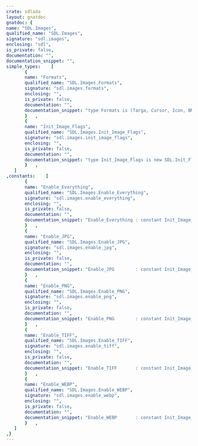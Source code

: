 ```yaml
---
crate: sdlada
layout: gnatdoc
gnatdoc: {
name: "SDL.Images",
qualified_name: "SDL.Images",
signature: "sdl.images",
enclosing: "sdl",
is_private: false,
documentation: "",
documentation_snippet: "",
simple_types:    [
       {
       name: "Formats",
       qualified_name: "SDL.Images.Formats",
       signature: "sdl.images.formats",
       enclosing: "",
       is_private: false,
       documentation: "",
       documentation_snippet: "type Formats is (Targa, Cursor, Icon, BMP, GIF, JPG, LBM, PCX, PNG, PNM, TIFF, XCF, XPM, XV, WEBP);",
       }   ,
       {
       name: "Init_Image_Flags",
       qualified_name: "SDL.Images.Init_Image_Flags",
       signature: "sdl.images.init_image_flags",
       enclosing: "",
       is_private: false,
       documentation: "",
       documentation_snippet: "type Init_Image_Flags is new SDL.Init_Flags;",
       }   ,
   ]
,constants:    [
       {
       name: "Enable_Everything",
       qualified_name: "SDL.Images.Enable_Everything",
       signature: "sdl.images.enable_everything",
       enclosing: "",
       is_private: false,
       documentation: "",
       documentation_snippet: "Enable_Everything : constant Init_Image_Flags := Enable_JPG or Enable_PNG or Enable_TIFF or Enable_WEBP;",
       }   ,
       {
       name: "Enable_JPG",
       qualified_name: "SDL.Images.Enable_JPG",
       signature: "sdl.images.enable_jpg",
       enclosing: "",
       is_private: false,
       documentation: "",
       documentation_snippet: "Enable_JPG        : constant Init_Image_Flags := 16#0000_0001#;",
       }   ,
       {
       name: "Enable_PNG",
       qualified_name: "SDL.Images.Enable_PNG",
       signature: "sdl.images.enable_png",
       enclosing: "",
       is_private: false,
       documentation: "",
       documentation_snippet: "Enable_PNG        : constant Init_Image_Flags := 16#0000_0002#;",
       }   ,
       {
       name: "Enable_TIFF",
       qualified_name: "SDL.Images.Enable_TIFF",
       signature: "sdl.images.enable_tiff",
       enclosing: "",
       is_private: false,
       documentation: "",
       documentation_snippet: "Enable_TIFF       : constant Init_Image_Flags := 16#0000_0004#;",
       }   ,
       {
       name: "Enable_WEBP",
       qualified_name: "SDL.Images.Enable_WEBP",
       signature: "sdl.images.enable_webp",
       enclosing: "",
       is_private: false,
       documentation: "",
       documentation_snippet: "Enable_WEBP       : constant Init_Image_Flags := 16#0000_0008#;",
       }   ,
   ]
,}
---
```

